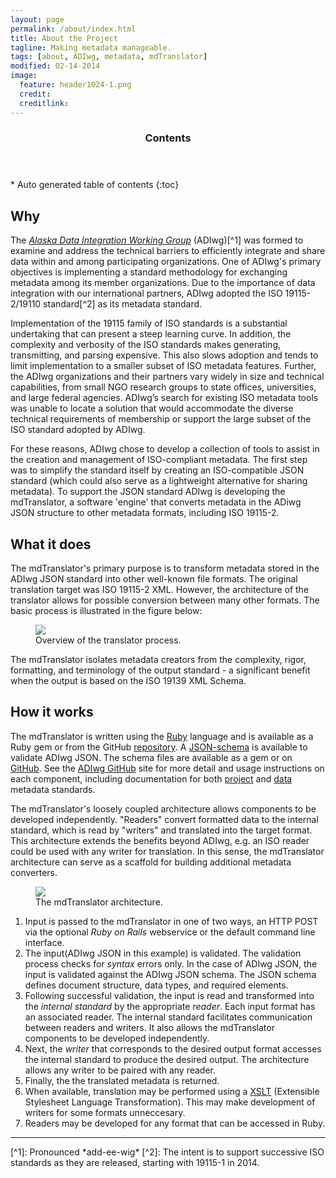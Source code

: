 ```yaml
---
layout: page
permalink: /about/index.html
title: About the Project
tagline: Making metadata manageable.
tags: [about, ADIwg, metadata, mdTranslator]
modified: 02-14-2014
image:
  feature: header1024-1.png
  credit:
  creditlink:
---
```


<section id="table-of-contents" class="toc">
  <header>
    <h3>Contents</h3>
  </header>
<div id="drawer" markdown="1">
*  Auto generated table of contents
{:toc}
</div>
</section><!-- /#table-of-contents -->

## Why

The [*Alaska Data Integration Working Group*](http://www.adiwg.org) (ADIwg)[^1] was formed to examine and address the technical barriers to
efficiently integrate and share data within and among participating organizations. One of ADIwg's primary objectives is implementing a standard methodology for exchanging metadata among its member organizations. Due to the importance of data integration with our international partners, ADIwg adopted the ISO 19115-2/19110 standard[^2] as its metadata standard.

Implementation of the 19115 family of ISO standards is a substantial undertaking that can present a steep learning curve. In addition, the complexity and verbosity of the ISO standards makes generating, transmitting, and parsing expensive. This also slows adoption and tends to limit implementation to a smaller subset of ISO metadata features. Further, the ADIwg organizations and their partners vary widely in size and technical capabilities, from small NGO research groups to state offices, universities, and large federal agencies. ADIwg’s search for existing ISO metadata tools was unable to locate a solution that would accommodate the diverse technical requirements of membership or support the large subset of the ISO standard adopted by ADIwg.

For these reasons, ADIwg chose to develop a collection of tools to assist in the creation and management of ISO-compliant metadata. The first step was to simplify the standard itself by creating an ISO-compatible JSON standard (which could also serve as a lightweight alternative for sharing metadata). To support the JSON standard ADIwg is developing the mdTranslator, a software 'engine' that converts metadata in the ADiwg JSON structure to other metadata formats, including ISO 19115-2.

## What it does

The mdTranslator's primary purpose is to transform metadata stored in the ADIwg JSON standard into other well-known file formats. The original translation target was ISO 19115-2 XML. However, the architecture of the translator allows for possible conversion between many other formats. The basic process is illustrated in the figure below:

<figure>
    <a href="{{ site.url}}/images/translator_process.png"><img src="{{ site.url}}/images/translator_process.png"></a>
    <figcaption>Overview of the translator process.</figcaption>
</figure>

The mdTranslator isolates metadata creators from the complexity, rigor, formatting, and terminology of the output standard - a significant benefit when the output is based on the ISO 19139 XML Schema.

## How it works

The mdTranslator is written using the [Ruby](https://www.ruby-lang.org/en/) language and is available as a Ruby gem or from the GitHub [repository](https://github.com/adiwg/mdTranslator). A [JSON-schema](http://json-schema.org/) is available to validate ADIwg JSON. The schema files are available as a gem or on [GitHub](https://github.com/adiwg/adiwg-json-schemas). See the [ADIwg GitHub] site for more detail and usage instructions on each component, including documentation for both [project](https://github.com/adiwg/project-metadata-iso) and [data](https://github.com/adiwg/data-metadata) metadata standards.

The mdTranslator's loosely coupled architecture allows components to be developed independently. "Readers" convert formatted data to the internal standard, which is read by "writers" and translated into the target format. This architecture extends the benefits beyond ADIwg, e.g. an ISO reader could be used with any writer for translation. In this sense, the mdTranslator architecture can serve as a scaffold for building additional metadata converters.

<figure>
    <a href="{{ site.url}}/images/translator_arch.png"><img src="{{ site.url}}/images/translator_arch.png"></a>
    <figcaption>The mdTranslator architecture.</figcaption>
</figure>

1. Input is passed to the mdTranslator in one of two ways, an HTTP POST via the optional *Ruby on Rails* webservice or the default command line interface.
2. The input(ADIwg JSON in this example) is validated. The validation process checks for *syntax* errors only. In the case of ADIwg JSON, the input is validated against the ADIwg JSON schema. The JSON schema defines document structure, data types, and required elements.
3. Following successful validation, the input is read and transformed into the *internal standard* by the appropriate *reader*. Each input format has an associated reader. The internal standard facilitates communication between readers and writers. It also allows the mdTranslator components to be developed independently.
4. Next, the *writer* that corresponds to the desired output format accesses the internal standard to produce the desired output. The architecture allows any writer to be paired with any reader.
5. Finally, the the translated metadata is returned.
6. When available, translation may be performed using a [XSLT](en.wikipedia.org/wiki/XSLT) (Extensible Stylesheet Language Transformation). This may make development of writers for some formats unneccesary.
7. Readers may be developed for any format that can be accessed in Ruby.

<hr/>
[^1]: Pronounced *add-ee-wig*
[^2]: The intent is to support successive ISO standards as they are released, starting with 19115-1 in 2014.

[ADIwg GitHub]: https://github.com/adiwg